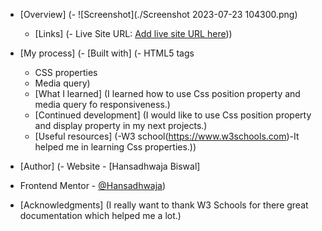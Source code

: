 

- [Overview]
  (- ![Screenshot](./Screenshot 2023-07-23 104300.png)
  - [Links]
   (- Live Site URL: [Add live site URL here](https://qr-code-silk-omega.vercel.app)))

- [My process]
  (- [Built with]
   (- HTML5 tags
   - CSS  properties
   - Media query)
  - [What I learned]
  (I learned how to use Css position property and media query fo responsiveness.)
  - [Continued development]
  (I would like to use Css position property and display property in my next projects.)
  - [Useful resources]
   (-W3 school(https://www.w3schools.com)-It helped me in learning Css properties.))
- [Author]
(- Website - [Hansadhwaja Biswal]
- Frontend Mentor - [@Hansadhwaja](https://www.frontendmentor.io/profile/Hansadhwaja))
- [Acknowledgments]
(I really want to thank W3 Schools for there great documentation which helped me a lot.)

